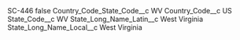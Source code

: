 <?xml version="1.0" encoding="UTF-8"?>
<CustomMetadata xmlns="http://soap.sforce.com/2006/04/metadata" xmlns:xsi="http://www.w3.org/2001/XMLSchema-instance" xmlns:xsd="http://www.w3.org/2001/XMLSchema">
    <label>SC-446</label>
    <protected>false</protected>
    <values>
        <field>Country_Code_State_Code__c</field>
        <value xsi:type="xsd:string">WV</value>
    </values>
    <values>
        <field>Country_Code__c</field>
        <value xsi:type="xsd:string">US</value>
    </values>
    <values>
        <field>State_Code__c</field>
        <value xsi:type="xsd:string">WV</value>
    </values>
    <values>
        <field>State_Long_Name_Latin__c</field>
        <value xsi:type="xsd:string">West Virginia</value>
    </values>
    <values>
        <field>State_Long_Name_Local__c</field>
        <value xsi:type="xsd:string">West Virginia</value>
    </values>
</CustomMetadata>
